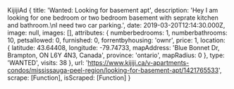 KijijiAd {
  title: 'Wanted: Looking for basement apt',
  description: 'Hey I am looking for one bedroom or two bedroom basement with seprate kitchen and bathroom.\nI need two car parking.',
  date: 2019-03-20T12:14:30.000Z,
  image: null,
  images: [],
  attributes: 
   { numberbedrooms: 1,
     numberbathrooms: 10,
     petsallowed: 0,
     furnished: 0,
     forrentbyhousing: 'ownr',
     price: 1,
     location: 
      { latitude: 43.64408,
        longitude: -79.74733,
        mapAddress: 'Blue Bonnet Dr, Brampton, ON L6Y 4N3, Canada',
        province: 'ontario',
        mapRadius: 0 },
     type: 'WANTED',
     visits: 38 },
  url: 'https://www.kijiji.ca/v-apartments-condos/mississauga-peel-region/looking-for-basement-apt/1421765533',
  scrape: [Function],
  isScraped: [Function] }